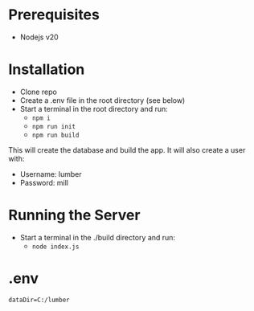 # Prerequisites

- Nodejs v20

# Installation

- Clone repo
- Create a .env file in the root directory (see below)
- Start a terminal in the root directory and run:
  - `npm i`
  - `npm run init`
  - `npm run build`

This will create the database and build the app.
It will also create a user with:
- Username: lumber
- Password: mill

# Running the Server

- Start a terminal in the ./build directory and run:
  - `node index.js`

# .env
```
dataDir=C:/lumber
```